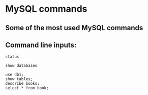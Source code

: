 # MySQL commands
## Some of the most used MySQL commands

## Command line inputs:
```
status
```
```
show databases
```

```
use db1;
show tables;
describe books;
select * from book;
```